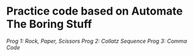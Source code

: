 # Practice code based on Automate The Boring Stuff

_Prog 1: Rock, Paper, Scissors
Prog 2: Collatz Sequence
Prog 3: Comma Code_
